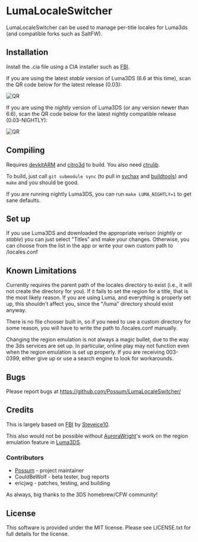 # LumaLocaleSwitcher

LumaLocaleSwitcher can be used to manage per-title locales for Luma3ds (and
compatible forks such as SaltFW).

## Installation

Install the .cia file using a CIA installer such as
[FBI](https://github.com/Steveice10/FBI/releases).

If you are using the latest *stable* version of Luma3DS (6.6 at this time), scan
the QR code below for the latest release (0.03):

![QR](https://raw.githubusercontent.com/Possum/LumaLocaleSwitcher/master/qr/0.04.png)

If you are using the *nightly* version of Luma3DS (or any version newer than
6.6), scan the QR code below for the latest nightly compatible release
(0.03-NIGHTLY):

![QR](https://raw.githubusercontent.com/Possum/LumaLocaleSwitcher/master/qr/0.04-NIGHTLY.png)


## Compiling

Requires [devkitARM](http://sourceforge.net/projects/devkitpro/files/devkitARM/)
and [citro3d](https://github.com/fincs/citro3d) to build. You also need
[ctrulib](https://github.com/smealum/ctrulib).

To build, just call `git submodule sync` (to pull in
[svchax](https://github.com/aliaspider/svchax) and
[buildtools](git://github.com/Steveice10/buildtools)) and `make` and you should
be good.

If you are running nightly Luma3DS, you can run `make LUMA_NIGHTLY=1` to get
sane defaults.

##  Set up

If you use Luma3DS and downloaded the appropriate verison (*nightly* or
*stable*) you can just select "Titles" and make your changes.  Otherwise, you
can choose from the list in the app or write your own custom path to
/locales.conf

## Known Limitations

Currently requires the parent path of the locales directory to exist (i.e., it
will not create the directory for you). If it fails to set the region for a
title, that is the most likely reason. If you are using Luma, and everything is
properly set up, this shouldn't affect you, since the "/luma" directory should
exist anyway.

There is no file chooser built in, so if you need to use a custom directory for
some reason, you will have to write the path to /locales.conf manually.

Changing the region emulation is not always a magic bullet, due to the way the
3ds services are set up. In particular, online play may not function even when
the region emulation is set up properly. If you are receiving 003-0399, either
give up or use a search engine to look for workarounds.

## Bugs

Please report bugs at https://github.com/Possum/LumaLocaleSwitcher/

## Credits

This is largely based on [FBI](https://github.com/Steveice10/FBI) by
[Steveice10](https://github.com/Steveice10).

This also would not be possible without
[AuroraWright](https://github.com/AuroraWright)'s work on the region emulation
feature in [Luma3DS](https://github.com/AuroraWright/Luma3DS/).

### Contributors

* [Possum](https://github.com/Possum) - project maintainer
* CouldBeWolf - beta tester, bug reports
* ericjwg - patches, testing, and building

As always, big thanks to the 3DS homebrew/CFW community!

## License

This software is provided under the MIT license. Please see LICENSE.txt for full
details for the license.
